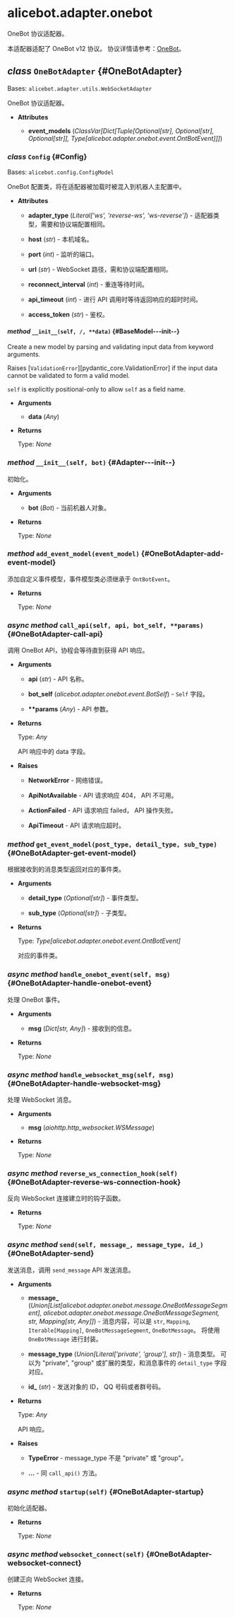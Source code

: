 # alicebot.adapter.onebot

OneBot 协议适配器。

本适配器适配了 OneBot v12 协议。
协议详情请参考：[OneBot](https://12.onebot.dev/)。

## _class_ `OneBotAdapter` {#OneBotAdapter}

Bases: `alicebot.adapter.utils.WebSocketAdapter`

OneBot 协议适配器。

- **Attributes**

  - **event\_models** (_ClassVar\[Dict\[Tuple\[Optional\[str\], Optional\[str\], Optional\[str\]\], Type\[alicebot.adapter.onebot.event.OntBotEvent\]\]\]_)

### _class_ `Config` {#Config}

Bases: `alicebot.config.ConfigModel`

OneBot 配置类，将在适配器被加载时被混入到机器人主配置中。

- **Attributes**

  - **adapter\_type** (_Literal\['ws', 'reverse-ws', 'ws-reverse'\]_) - 适配器类型，需要和协议端配置相同。

  - **host** (_str_) - 本机域名。

  - **port** (_int_) - 监听的端口。

  - **url** (_str_) - WebSocket 路径，需和协议端配置相同。

  - **reconnect\_interval** (_int_) - 重连等待时间。

  - **api\_timeout** (_int_) - 进行 API 调用时等待返回响应的超时时间。

  - **access\_token** (_str_) - 鉴权。

#### _method_ `__init__(self, /, **data)` {#BaseModel---init--}

Create a new model by parsing and validating input data from keyword arguments.

Raises [`ValidationError`][pydantic_core.ValidationError] if the input data cannot be
validated to form a valid model.

`self` is explicitly positional-only to allow `self` as a field name.

- **Arguments**

  - **data** (_Any_)

- **Returns**

  Type: _None_

### _method_ `__init__(self, bot)` {#Adapter---init--}

初始化。

- **Arguments**

  - **bot** (_Bot_) - 当前机器人对象。

- **Returns**

  Type: _None_

### _method_ `add_event_model(event_model)` {#OneBotAdapter-add-event-model}

添加自定义事件模型，事件模型类必须继承于 `OntBotEvent`。

- **Returns**

  Type: _None_

### _async method_ `call_api(self, api, bot_self, **params)` {#OneBotAdapter-call-api}

调用 OneBot API，协程会等待直到获得 API 响应。

- **Arguments**

  - **api** (_str_) - API 名称。

  - **bot\_self** (_alicebot.adapter.onebot.event.BotSelf_) - `Self` 字段。

  - **\*\*params** (_Any_) - API 参数。

- **Returns**

  Type: _Any_

  API 响应中的 data 字段。

- **Raises**

  - **NetworkError** - 网络错误。

  - **ApiNotAvailable** - API 请求响应 404， API 不可用。

  - **ActionFailed** - API 请求响应 failed， API 操作失败。

  - **ApiTimeout** - API 请求响应超时。

### _method_ `get_event_model(post_type, detail_type, sub_type)` {#OneBotAdapter-get-event-model}

根据接收到的消息类型返回对应的事件类。

- **Arguments**

  - **detail\_type** (_Optional\[str\]_) - 事件类型。

  - **sub\_type** (_Optional\[str\]_) - 子类型。

- **Returns**

  Type: _Type\[alicebot.adapter.onebot.event.OntBotEvent\]_

  对应的事件类。

### _async method_ `handle_onebot_event(self, msg)` {#OneBotAdapter-handle-onebot-event}

处理 OneBot 事件。

- **Arguments**

  - **msg** (_Dict\[str, Any\]_) - 接收到的信息。

- **Returns**

  Type: _None_

### _async method_ `handle_websocket_msg(self, msg)` {#OneBotAdapter-handle-websocket-msg}

处理 WebSocket 消息。

- **Arguments**

  - **msg** (_aiohttp.http\_websocket.WSMessage_)

- **Returns**

  Type: _None_

### _async method_ `reverse_ws_connection_hook(self)` {#OneBotAdapter-reverse-ws-connection-hook}

反向 WebSocket 连接建立时的钩子函数。

- **Returns**

  Type: _None_

### _async method_ `send(self, message_, message_type, id_)` {#OneBotAdapter-send}

发送消息，调用 `send_message` API 发送消息。

- **Arguments**

  - **message\_** (_Union\[List\[alicebot.adapter.onebot.message.OneBotMessageSegment\], alicebot.adapter.onebot.message.OneBotMessageSegment, str, Mapping\[str, Any\]\]_) - 消息内容，可以是 `str`, `Mapping`, `Iterable[Mapping]`,
  `OneBotMessageSegment`, `OneBotMessage`。
  将使用 `OneBotMessage` 进行封装。

  - **message\_type** (_Union\[Literal\['private', 'group'\], str\]_) - 消息类型。
  可以为 "private", "group" 或扩展的类型，和消息事件的 `detail_type` 字段对应。

  - **id\_** (_str_) - 发送对象的 ID， QQ 号码或者群号码。

- **Returns**

  Type: _Any_

  API 响应。

- **Raises**

  - **TypeError** - message_type 不是 "private" 或 "group"。

  - **...** - 同 `call_api()` 方法。

### _async method_ `startup(self)` {#OneBotAdapter-startup}

初始化适配器。

- **Returns**

  Type: _None_

### _async method_ `websocket_connect(self)` {#OneBotAdapter-websocket-connect}

创建正向 WebSocket 连接。

- **Returns**

  Type: _None_
